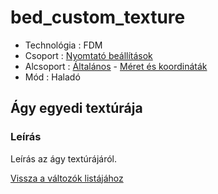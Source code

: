 # bed\_custom\_texture

* Technológia : FDM
* Csoport : [Nyomtató beállítások](../../../konfig/printer_settings)
* Alcsoport : [Általános](../../../konfig/printer_settings#általános) - [Méret és koordináták](../../../konfig/printer_settings#méretéskoordináták)
* Mód : Haladó

## Ágy egyedi textúrája

### Leírás

Leírás az ágy textúrájáról.

[Vissza a változók listájához](../../variable_list)

